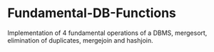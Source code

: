 # Fundamental-DB-Functions
Implementation of 4 fundamental operations of a DBMS, mergesort, elimination of duplicates, mergejoin and hashjoin.
